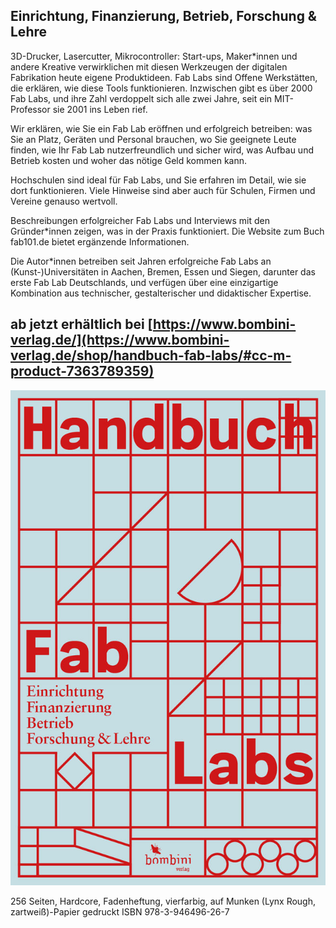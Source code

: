 

## Einrichtung, Finanzierung, Betrieb, Forschung & Lehre



 3D-Drucker, Lasercutter, Mikrocontroller: Start-ups, Maker*innen und andere Kreative verwirklichen mit diesen Werkzeugen der digitalen Fabrikation heute eigene Produktideen. Fab Labs sind Offene Werkstätten, die erklären, wie diese Tools funktionieren. Inzwischen gibt es über 2000 Fab Labs, und ihre Zahl verdoppelt sich alle zwei Jahre, seit ein MIT-Professor sie 2001 ins Leben rief.

Wir erklären, wie Sie ein Fab Lab eröffnen und erfolgreich betreiben: was Sie an Platz, Geräten und Personal brauchen, wo Sie geeignete Leute finden, wie Ihr Fab Lab nutzerfreundlich und sicher wird, was Aufbau und Betrieb kosten und woher das nötige Geld kommen kann.

Hochschulen sind ideal für Fab Labs, und Sie erfahren im Detail, wie sie dort funktionieren. Viele Hinweise sind aber auch für Schulen, Firmen und Vereine genauso wertvoll.

Beschreibungen erfolgreicher Fab Labs und Interviews mit den Gründer*innen zeigen, was in der Praxis funktioniert. Die Website zum Buch fab101.de bietet ergänzende Informationen.

Die Autor*innen betreiben seit Jahren erfolgreiche Fab Labs an (Kunst-)Universitäten in Aachen, Bremen, Essen und Siegen, darunter das erste Fab Lab Deutschlands, und verfügen über eine einzigartige Kombination aus technischer, gestalterischer und didaktischer Expertise. 



## ab jetzt erhältlich bei [https://www.bombini-verlag.de/](https://www.bombini-verlag.de/shop/handbuch-fab-labs/#cc-m-product-7363789359)

[![](images/handbuchfablabs_cover.jpg?v=4&s=100)](https://www.bombini-verlag.de/shop/handbuch-fab-labs/#cc-m-product-7363789359)

256 Seiten, Hardcore, Fadenheftung, vierfarbig, auf Munken (Lynx Rough, zartweiß)-Papier gedruckt
ISBN  978-3-946496-26-7 
